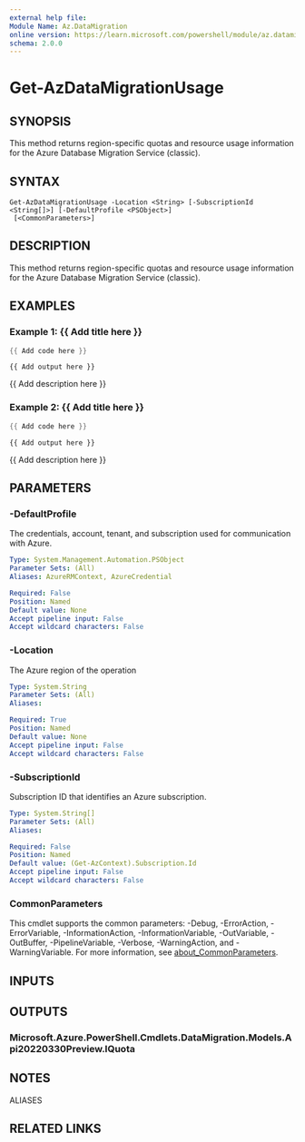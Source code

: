 ```yaml
---
external help file:
Module Name: Az.DataMigration
online version: https://learn.microsoft.com/powershell/module/az.datamigration/get-azdatamigrationusage
schema: 2.0.0
---
```


# Get-AzDataMigrationUsage

## SYNOPSIS
This method returns region-specific quotas and resource usage information for the Azure Database Migration Service (classic).

## SYNTAX

```
Get-AzDataMigrationUsage -Location <String> [-SubscriptionId <String[]>] [-DefaultProfile <PSObject>]
 [<CommonParameters>]
```

## DESCRIPTION
This method returns region-specific quotas and resource usage information for the Azure Database Migration Service (classic).

## EXAMPLES

### Example 1: {{ Add title here }}
```powershell
{{ Add code here }}
```

```output
{{ Add output here }}
```

{{ Add description here }}

### Example 2: {{ Add title here }}
```powershell
{{ Add code here }}
```

```output
{{ Add output here }}
```

{{ Add description here }}

## PARAMETERS

### -DefaultProfile
The credentials, account, tenant, and subscription used for communication with Azure.

```yaml
Type: System.Management.Automation.PSObject
Parameter Sets: (All)
Aliases: AzureRMContext, AzureCredential

Required: False
Position: Named
Default value: None
Accept pipeline input: False
Accept wildcard characters: False
```

### -Location
The Azure region of the operation

```yaml
Type: System.String
Parameter Sets: (All)
Aliases:

Required: True
Position: Named
Default value: None
Accept pipeline input: False
Accept wildcard characters: False
```

### -SubscriptionId
Subscription ID that identifies an Azure subscription.

```yaml
Type: System.String[]
Parameter Sets: (All)
Aliases:

Required: False
Position: Named
Default value: (Get-AzContext).Subscription.Id
Accept pipeline input: False
Accept wildcard characters: False
```

### CommonParameters
This cmdlet supports the common parameters: -Debug, -ErrorAction, -ErrorVariable, -InformationAction, -InformationVariable, -OutVariable, -OutBuffer, -PipelineVariable, -Verbose, -WarningAction, and -WarningVariable. For more information, see [about_CommonParameters](http://go.microsoft.com/fwlink/?LinkID=113216).

## INPUTS

## OUTPUTS

### Microsoft.Azure.PowerShell.Cmdlets.DataMigration.Models.Api20220330Preview.IQuota

## NOTES

ALIASES

## RELATED LINKS

